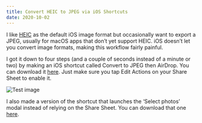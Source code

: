 ```yaml
---
title: Convert HEIC to JPEG via iOS Shortcuts
date: 2020-10-02
---
```


I like [HEIC](#) as the default iOS image format but occasionally want to export a JPEG, usually for macOS apps that don’t yet support HEIC. iOS doesn’t let you convert image formats, making this workflow fairly painful.

I got it down to four steps (and a couple of seconds instead of a minute or two) by making an iOS shortcut called Convert to JPEG then AirDrop. You can download it [here](#). Just make sure you tap Edit Actions on your Share Sheet to enable it.

![Test image](https://static01.nyt.com/images/2022/06/13/travel/13travel-montana9/merlin_207782844_3ba28788-8d52-461a-b80c-6a6566857775-superJumbo.jpg?quality=15&auto=webp)

I also made a version of the shortcut that launches the ‘Select photos’ modal instead of relying on the Share Sheet. You can download that one [here](#).
